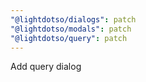 ```yaml
---
"@lightdotso/dialogs": patch
"@lightdotso/modals": patch
"@lightdotso/query": patch
---
```


Add query dialog
